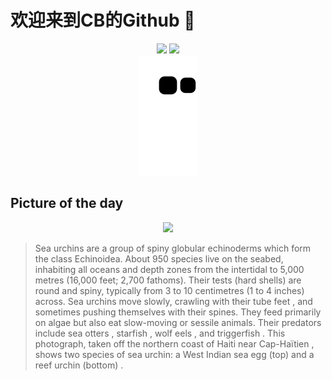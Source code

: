 
# 欢迎来到CB的Github 👋

<div align="center">
  <img height="137px" src="https://github-readme-stats.vercel.app/api?username=SuperCB&show_icons=true&theme=radical" />
  <img height="137px" src="https://github-readme-stats.vercel.app/api/top-langs/?username=SuperCB&hide_title=true&hide_border=true&layout=compact&langs_count=6&text_color=000&icon_color=fff" />
</div>


<div align="center">
    <img src="./contribution-snake/github-contribution-grid-snake.svg" />
</div>



## Picture of the day
<div align="center">
  <img width=400px src="https://upload.wikimedia.org/wikipedia/commons/thumb/9/9b/Tripneustes_ventricosus_%28West_Indian_Sea_Egg-top%29_and_Echinometra_viridis_%28Reef_Urchin_-_bottom%29.jpg/525px-Tripneustes_ventricosus_%28West_Indian_Sea_Egg-top%29_and_Echinometra_viridis_%28Reef_Urchin_-_bottom%29.jpg" />
</div>

>Sea urchins  are a group of  spiny  globular  echinoderms  which form the class Echinoidea. About 950 species live on the seabed, inhabiting all oceans and depth zones from the  intertidal  to 5,000 metres (16,000 feet; 2,700 fathoms). Their  tests  (hard shells) are round and spiny, typically from 3 to 10 centimetres (1 to 4 inches) across. Sea urchins move slowly, crawling with their  tube feet , and sometimes pushing themselves with their spines. They feed primarily on  algae  but also eat slow-moving or sessile animals. Their  predators  include  sea otters ,  starfish ,  wolf eels , and  triggerfish . This photograph, taken off the northern coast of Haiti near  Cap-Haïtien , shows two species of sea urchin: a  West Indian sea egg   (top)  and a  reef urchin   (bottom) .


